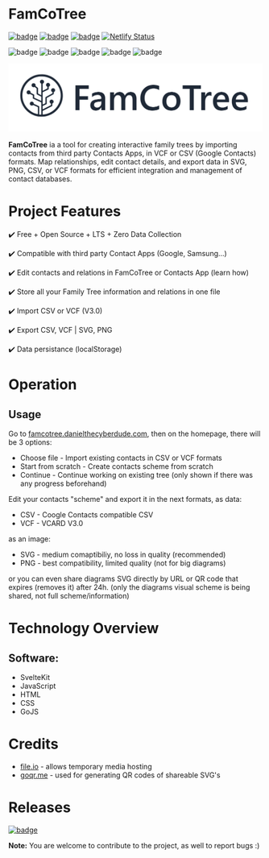 # FamCoTree

[![badge](https://img.shields.io/badge/license-MIT-success.svg)](https://opensource.org/license/mit)
[![badge](https://img.shields.io/badge/support-PayPal-blue.svg)](https://paypal.me/d4li3n)
[![badge](https://img.shields.io/badge/publication-danielthecyberdude.com-purple.svg)](https://danielthecyberdude.com/project/famcotree)
[![Netlify Status](https://api.netlify.com/api/v1/badges/e03a33ff-5b6b-48f7-af54-2ddc47c8a0ed/deploy-status)](https://app.netlify.com/sites/famcotree/deploys)

![badge](https://img.shields.io/badge/technology-SvelteKit-green.svg)
![badge](https://img.shields.io/badge/technology-JavaScript-green.svg)
![badge](https://img.shields.io/badge/technology-HTML-green.svg)
![badge](https://img.shields.io/badge/technology-CSS-green.svg)
![badge](https://img.shields.io/badge/technology-GoJS-green.svg)

![header image](https://github.com/D4LI3N/FamCoTree/blob/main/x.png?raw=true)

**FamCoTree** ia a tool for creating interactive family trees by importing contacts from third party Contacts Apps, in VCF or CSV (Google Contacts) formats. Map relationships, edit contact details, and export data in SVG, PNG, CSV, or VCF formats for efficient integration and management of contact databases.

# Project Features

✔️ Free + Open Source + LTS + Zero Data Collection

✔️ Compatible with third party Contact Apps (Google, Samsung...)

✔️ Edit contacts and relations in FamCoTree or Contacts App (learn how)

✔️ Store all your Family Tree information and relations in one file

✔️ Import CSV or VCF (V3.0)

✔️ Export CSV, VCF | SVG, PNG

✔️ Data persistance (localStorage)

# Operation

## Usage

Go to [famcotree.danielthecyberdude.com](https://famcotree.danielthecyberdude.com),
then on the homepage, there will be 3 options:

- Choose file - Import existing contacts in CSV or VCF formats
- Start from scratch - Create contacts scheme from scratch
- Continue - Continue working on existing tree (only shown if there was any progress beforehand)

Edit your contacts "scheme" and export it in the next formats, as data:

- CSV - Coogle Contacts compatible CSV
- VCF - VCARD V3.0

as an image:

- SVG - medium comaptibiliy, no loss in quality (recommended)
- PNG - best compatibility, limited quality (not for big diagrams)

or you can even share diagrams SVG directly by URL or QR code that expires (removes it) after 24h.
(only the diagrams visual scheme is being shared, not full scheme/information)

# Technology Overview

## Software:

- SvelteKit
- JavaScript
- HTML
- CSS
- GoJS

# Credits

- [file.io](https://file.io) - allows temporary media hosting
- [goqr.me](https://goqr.me) - used for generating QR codes of shareable SVG's

# Releases

[![badge](https://img.shields.io/badge/Web-0078D6?style=for-the-badge&logo=svelte&logoColor=white&color=red)](https://famcotree.danielthecyberdude.com)
<br>

**Note:** You are welcome to contribute to the project, as well to report bugs :)
